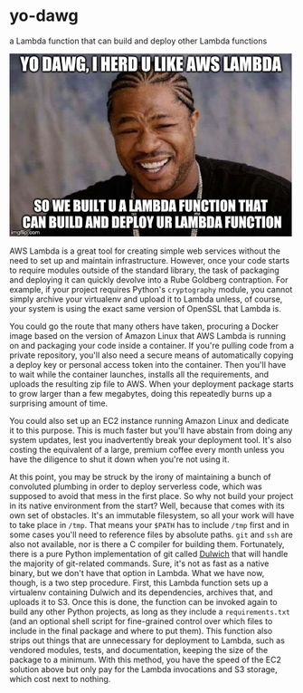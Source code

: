 # yo-dawg
a Lambda function that can build and deploy other Lambda functions

![YO DAWG](meme.jpg)

AWS Lambda is a great tool for creating simple web services without the need to set up and maintain infrastructure.  However, once your code starts to require modules outside of the standard library, the task of packaging and deploying it can quickly devolve into a Rube Goldberg contraption.  For example, if your project requires Python's `cryptography` module, you cannot simply archive your virtualenv and upload it to Lambda unless, of course, your system is using the exact same version of OpenSSL that Lambda is.

You could go the route that many others have taken, procuring a Docker image based on the version of Amazon Linux that AWS Lambda is running on and packaging your code inside a container.  If you're pulling code from a private repository, you'll also need a secure means of automatically copying a deploy key or personal access token into the container.  Then you'll have to wait while the container launches, installs all the requirements, and uploads the resulting zip file to AWS.  When your deployment package starts to grow larger than a few megabytes, doing this repeatedly burns up a surprising amount of time.

You could also set up an EC2 instance running Amazon Linux and dedicate it to this purpose.  This is much faster but you'll have abstain from doing any system updates, lest you inadvertently break your deployment tool.  It's also costing the equivalent of a large, premium coffee every month unless you have the diligence to shut it down when you're not using it.

At this point, you may be struck by the irony of maintaining a bunch of convoluted plumbing in order to deploy serverless code, which was supposed to avoid that mess in the first place.  So why not build your project in its native environment from the start?  Well, because that comes with its own set of obstacles.  It's an immutable filesystem, so all your work will have to take place in `/tmp`.  That means your `$PATH` has to include `/tmp` first and in some cases you'll need to reference files by absolute paths.  `git` and `ssh` are also not available, nor is there a C compiler for building them.  Fortunately, there is a pure Python implementation of git called [Dulwich](https://dulwich.io/) that will handle the majority of git-related commands.  Sure, it's not as fast as a native binary, but we don't have that option in Lambda.  What we have now, though, is a two step procedure.  First, this Lambda function sets up a virtualenv containing Dulwich and its dependencies, archives that, and uploads it to S3.  Once this is done, the function can be invoked again to build any other Python projects, as long as they include a `requirements.txt` (and an optional shell script for fine-grained control over which files to include in the final package and where to put them).  This function also strips out things that are unnecessary for deployment to Lambda, such as vendored modules, tests, and documentation, keeping the size of the package to a minimum.  With this method, you have the speed of the EC2 solution above but only pay for the Lambda invocations and S3 storage, which cost next to nothing.
